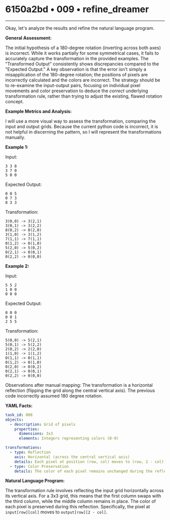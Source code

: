 # 6150a2bd • 009 • refine_dreamer

---
Okay, let's analyze the results and refine the natural language program.

**General Assessment:**

The initial hypothesis of a 180-degree rotation (inverting across both axes) is incorrect. While it works partially for some symmetrical cases, it fails to accurately capture the transformation in the provided examples.  The "Transformed Output" consistently shows discrepancies compared to the "Expected Output." A key observation is that the error isn't simply a misapplication of the 180-degree rotation; the positions of pixels are incorrectly calculated and the colors are incorrect. The strategy should be to re-examine the input-output pairs, focusing on individual pixel movements and color preservation to deduce the *correct* underlying transformation rule, rather than trying to adjust the existing, flawed rotation concept.

**Example Metrics and Analysis:**

I will use a more visual way to assess the transformation, comparing the input and output grids. Because the current python code is incorrect, it is not helpful in discerning the pattern, so I will represent the transformations manually.

**Example 1:**

Input:
```
3 3 8
3 7 0
5 0 0
```

Expected Output:
```
0 0 5
0 7 3
8 3 3
```

Transformation:
```
3(0,0) -> 3(2,1)
3(0,1) -> 3(2,2)
8(0,2) -> 8(2,0)
3(1,0) -> 3(1,2)
7(1,1) -> 7(1,1)
0(1,2) -> 0(1,0)
5(2,0) -> 5(0,2)
0(2,1) -> 0(0,1)
0(2,2) -> 0(0,0)
```

**Example 2:**

Input:
```
5 5 2
1 0 0
0 0 0
```

Expected Output:
```
0 0 0
0 0 1
2 5 5
```

Transformation:
```
5(0,0) -> 5(2,1)
5(0,1) -> 5(2,2)
2(0,2) -> 2(2,0)
1(1,0) -> 1(1,2)
0(1,1) -> 0(1,1)
0(1,2) -> 0(1,0)
0(2,0) -> 0(0,2)
0(2,1) -> 0(0,1)
0(2,2) -> 0(0,0)

```

Observations after manual mapping: The transformation is a horizontal reflection (flipping the grid along the central vertical axis). The previous code incorrectly assumed 180 degree rotation.

**YAML Facts:**

```yaml
task_id: 008
objects:
  - description: Grid of pixels
    properties:
      dimensions: 3x3
      elements: Integers representing colors (0-9)

transformations:
  - type: Reflection
    axis: Horizontal (across the central vertical axis)
    details: Each pixel at position (row, col) moves to (row, 2 - col).
  - type: Color Preservation
    details: The color of each pixel remains unchanged during the reflection.

```

**Natural Language Program:**

The transformation rule involves reflecting the input grid horizontally across its vertical axis.  For a 3x3 grid, this means that the first column swaps with the third column, while the middle column remains in place. The color of each pixel is preserved during this reflection.  Specifically, the pixel at `input[row][col]` moves to `output[row][2 - col]`.

